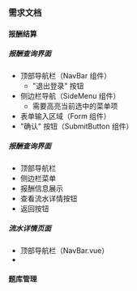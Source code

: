 #

### 需求文档

#### 报酬结算

##### 报酬查询界面
 - 顶部导航栏（NavBar 组件）
   - "退出登录" 按钮
 - 侧边栏导航（SideMenu 组件）
   - 需要高亮当前选中的菜单项
 - 表单输入区域（Form 组件）
 - "确认" 按钮（SubmitButton 组件）
##### 报酬查询界面
 - 顶部导航栏
 - 侧边栏菜单	
 - 报酬信息展示	
 - 查看流水详情按钮	
 - 返回按钮	
##### 流水详情页面 
 - 顶部导航栏（NavBar.vue）
 - 

 
#### 题库管理